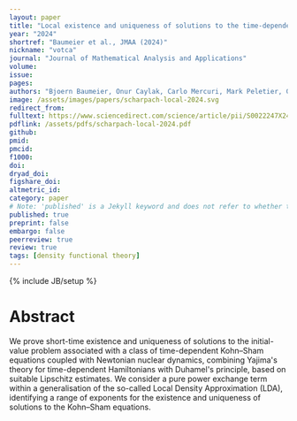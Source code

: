 ```yaml
---
layout: paper
title: "Local existence and uniqueness of solutions to the time-dependent Kohn–Sham equations coupled with classical nuclear dynamics"
year: "2024"
shortref: "Baumeier et al., JMAA (2024)"
nickname: "votca"
journal: "Journal of Mathematical Analysis and Applications"
volume: 
issue: 
pages:  
authors: "Bjoern Baumeier, Onur Caylak, Carlo Mercuri, Mark Peletier, Georg Prokert, Wouter Scharpach"
image: /assets/images/papers/scharpach-local-2024.svg
redirect_from: 
fulltext: https://www.sciencedirect.com/science/article/pii/S0022247X24006103
pdflink: /assets/pdfs/scharpach-local-2024.pdf
github: 
pmid: 
pmcid: 
f1000: 
doi: 
dryad_doi: 
figshare_doi: 
altmetric_id: 
category: paper
# Note: 'published' is a Jekyll keyword and does not refer to whether the paper is published, but rather to whether this Markdown should be part of the rendered site.
published: true
preprint: false
embargo: false	
peerreview: true
review: true
tags: [density functional theory]
---
```

{% include JB/setup %}

# Abstract 

We prove short-time existence and uniqueness of solutions to the initial-value problem associated with a class of time-dependent Kohn–Sham equations coupled with Newtonian nuclear dynamics, combining Yajima's theory for time-dependent Hamiltonians with Duhamel's principle, based on suitable Lipschitz estimates. We consider a pure power exchange term within a generalisation of the so-called Local Density Approximation (LDA), identifying a range of exponents for the existence and uniqueness of solutions to the Kohn–Sham equations.